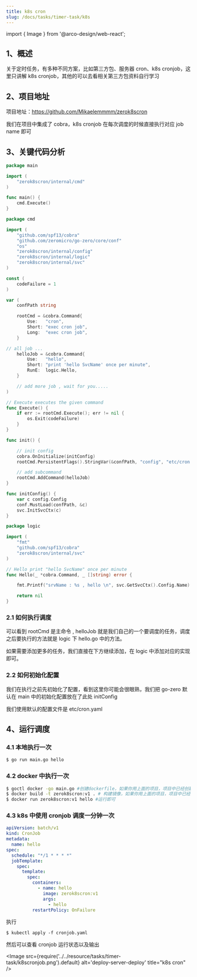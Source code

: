 ```yaml
---
title: k8s cron
slug: /docs/tasks/timer-task/k8s
---
```


import { Image } from '@arco-design/web-react';

## 1、概述

关于定时任务，有多种不同方案，比如第三方包、服务器 cron、k8s cronjob，这里只讲解 k8s cronjob，其他的可以去看相关第三方包资料自行学习

## 2、项目地址

项目地址：https://github.com/Mikaelemmmm/zerok8scron

我们在项目中集成了 cobra，k8s cronjob 在每次调度的时候直接执行对应 job name 即可

## 3、关键代码分析

```go title="main.go"
package main

import (
    "zerok8scron/internal/cmd"
)

func main() {
    cmd.Execute()
}
```

```go title="internal/cmd/root.go"
package cmd

import (
    "github.com/spf13/cobra"
    "github.com/zeromicro/go-zero/core/conf"
    "os"
    "zerok8scron/internal/config"
    "zerok8scron/internal/logic"
    "zerok8scron/internal/svc"
)

const (
    codeFailure = 1
)

var (
    confPath string

    rootCmd = &cobra.Command{
        Use:   "cron",
        Short: "exec cron job",
        Long:  "exec cron job",
    }

// all job ...
    helloJob = &cobra.Command{
        Use:   "hello",
        Short: "print 'hello SvcName' once per minute",
        RunE:  logic.Hello,
    }

    // add more job , wait for you.....
)

// Execute executes the given command
func Execute() {
    if err := rootCmd.Execute(); err != nil {
        os.Exit(codeFailure)
    }
}

func init() {

    // init config
    cobra.OnInitialize(initConfig)
    rootCmd.PersistentFlags().StringVar(&confPath, "config", "etc/cron.yaml", "config file (default is $HOME/.cobra.yaml)")

    // add subcommand
    rootCmd.AddCommand(helloJob)
}

func initConfig() {
    var c config.Config
    conf.MustLoad(confPath, &c)
    svc.InitSvcCtx(c)
}

```


```go title="internal/logic/hello.go"
package logic

import (
    "fmt"
    "github.com/spf13/cobra"
    "zerok8scron/internal/svc"
)

// Hello print "hello SvcName" once per minute
func Hello(_ *cobra.Command, _ []string) error {

    fmt.Printf("srvName : %s , hello \n", svc.GetSvcCtx().Config.Name)

    return nil
}
```

### 2.1 如何执行调度

可以看到 rootCmd 是主命令 , helloJob 就是我们自己的一个要调度的任务，调度之后要执行的方法就是 logic 下 hello.go 中的方法。

如果需要添加更多的任务，我们直接在下方继续添加，在 logic 中添加对应的实现即可。

### 2.2 如何初始化配置

我们在执行之前先初始化了配置，看到这里你可能会很眼熟，我们把 go-zero 默认在 main 中的初始化配置放在了此处 initConfig

我们使用默认的配置文件是 etc/cron.yaml

## 4、运行调度

### 4.1 本地执行一次

```sh
$ go run main.go hello
```

### 4.2 docker 中执行一次

```sh
$ goctl docker -go main.go #创建dockerfile，如果你用上面的项目，项目中已经创建好可以省略
$ docker build -t zerok8scron:v1 . # 构建镜像，如果你用上面的项目，项目中已经创建好可以省略
$ docker run zerok8scron:v1 hello #运行即可
```

### 4.3 k8s 中使用 cronjob 调度一分钟一次


```yaml title="cronjob.yaml"
apiVersion: batch/v1
kind: CronJob
metadata:
  name: hello
spec:
  schedule: "*/1 * * * *"
  jobTemplate:
    spec:
      template:
        spec:
          containers:
            - name: hello
              image: zerok8scron:v1
              args:
                - hello
          restartPolicy: OnFailure
```

执行

```shell
$ kubectl apply -f cronjob.yaml
```

然后可以查看 cronjob 运行状态以及输出

<Image
      src={require('../../resource/tasks/timer-task/k8scronjob.png').default}
      alt='deploy-server-deploy'
      title="k8s cron"
/>
